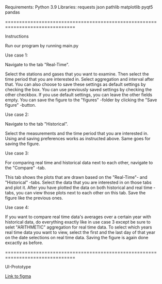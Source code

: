 Requirements:
    Python 3.9
    Libraries:
        requests
        json
        pathlib
        matplotlib
        pyqt5
        pandas

===============================================================================

Instructions

Run our program by running main.py

Use case 1:

Navigate to the tab "Real-Time".

Select the stations and gases that you want to examine. Then select the time period that you are interested in.
Select aggregation and interval after that. You can also choose to save these settings as default settings by 
checking the box. You can use previously saved settings by checking the other checkbox. If you use default 
settings, you can leave the other fields empty. You can save the figure to the "figures" -folder by clicking the
"Save figure" -button.

Use case 2:

Navigate to the tab "Historical".

Select the measurements and the time period that you are interested in. Using and saving preferences works as instructed above.
Same goes for saving the figure.

Use case 3:

For comparing real time and historical data next to each other, navigate to the "Compare" -tab.

This tab shows the plots that are drawn based on the "Real-Time"- and "Historical" -tabs. Select
the data that you are interested in on those tabs and plot it. After you have plotted the data on both historical and
real time -tabs, you can view those plots next to each other on this tab. Save the figure like the previous ones.

Use case 4:

If you want to compare real time data's averages over a certain year with historical data, do everything exactly like in use
case 3 except be sure to selet "ARITHMETIC" aggregation for real time data. To select which years real time data you want to
view, select the first and the last day of that year on the date selections on real time data. Saving the figure is again
done excactly as before.

===============================================================================

UI-Prototype

[Link to figma](https://www.figma.com/proto/chtEST4PzlVHncYjBuYjYl/Untitled?node-id=9%3A115&scaling=min-zoom&page-id=0%3A1&starting-point-node-id=9%3A115)
